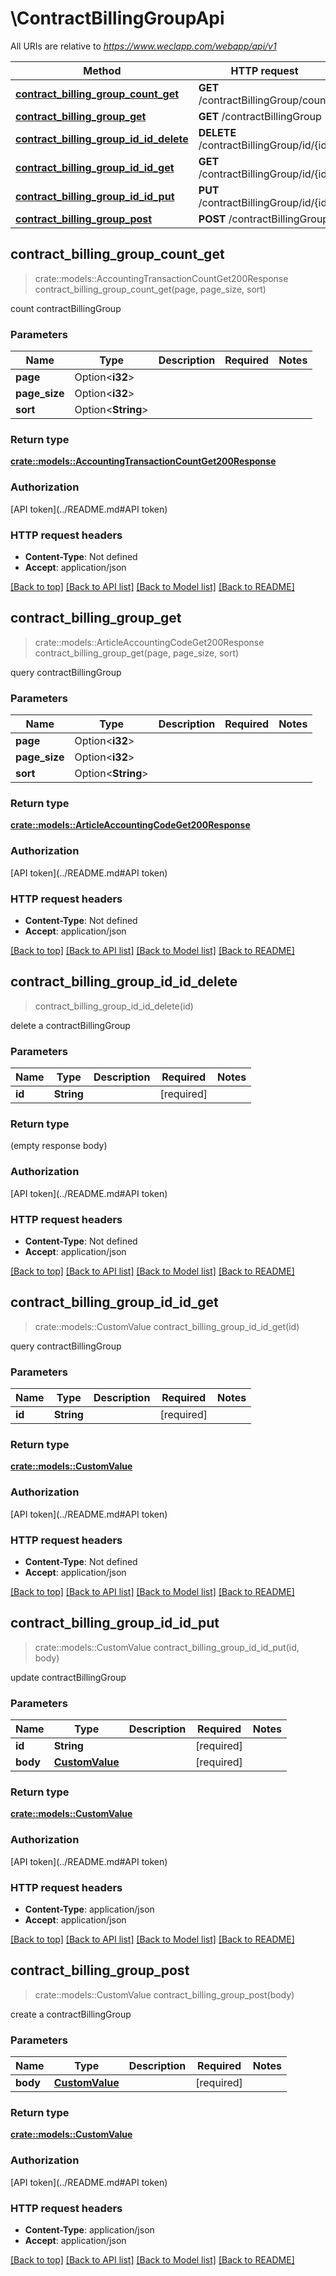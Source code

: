 # \ContractBillingGroupApi

All URIs are relative to *https://www.weclapp.com/webapp/api/v1*

Method | HTTP request | Description
------------- | ------------- | -------------
[**contract_billing_group_count_get**](ContractBillingGroupApi.md#contract_billing_group_count_get) | **GET** /contractBillingGroup/count | 
[**contract_billing_group_get**](ContractBillingGroupApi.md#contract_billing_group_get) | **GET** /contractBillingGroup | 
[**contract_billing_group_id_id_delete**](ContractBillingGroupApi.md#contract_billing_group_id_id_delete) | **DELETE** /contractBillingGroup/id/{id} | 
[**contract_billing_group_id_id_get**](ContractBillingGroupApi.md#contract_billing_group_id_id_get) | **GET** /contractBillingGroup/id/{id} | 
[**contract_billing_group_id_id_put**](ContractBillingGroupApi.md#contract_billing_group_id_id_put) | **PUT** /contractBillingGroup/id/{id} | 
[**contract_billing_group_post**](ContractBillingGroupApi.md#contract_billing_group_post) | **POST** /contractBillingGroup | 



## contract_billing_group_count_get

> crate::models::AccountingTransactionCountGet200Response contract_billing_group_count_get(page, page_size, sort)


count contractBillingGroup

### Parameters


Name | Type | Description  | Required | Notes
------------- | ------------- | ------------- | ------------- | -------------
**page** | Option<**i32**> |  |  |
**page_size** | Option<**i32**> |  |  |
**sort** | Option<**String**> |  |  |

### Return type

[**crate::models::AccountingTransactionCountGet200Response**](_accountingTransaction_count_get_200_response.md)

### Authorization

[API token](../README.md#API token)

### HTTP request headers

- **Content-Type**: Not defined
- **Accept**: application/json

[[Back to top]](#) [[Back to API list]](../README.md#documentation-for-api-endpoints) [[Back to Model list]](../README.md#documentation-for-models) [[Back to README]](../README.md)


## contract_billing_group_get

> crate::models::ArticleAccountingCodeGet200Response contract_billing_group_get(page, page_size, sort)


query contractBillingGroup

### Parameters


Name | Type | Description  | Required | Notes
------------- | ------------- | ------------- | ------------- | -------------
**page** | Option<**i32**> |  |  |
**page_size** | Option<**i32**> |  |  |
**sort** | Option<**String**> |  |  |

### Return type

[**crate::models::ArticleAccountingCodeGet200Response**](_articleAccountingCode_get_200_response.md)

### Authorization

[API token](../README.md#API token)

### HTTP request headers

- **Content-Type**: Not defined
- **Accept**: application/json

[[Back to top]](#) [[Back to API list]](../README.md#documentation-for-api-endpoints) [[Back to Model list]](../README.md#documentation-for-models) [[Back to README]](../README.md)


## contract_billing_group_id_id_delete

> contract_billing_group_id_id_delete(id)


delete a contractBillingGroup

### Parameters


Name | Type | Description  | Required | Notes
------------- | ------------- | ------------- | ------------- | -------------
**id** | **String** |  | [required] |

### Return type

 (empty response body)

### Authorization

[API token](../README.md#API token)

### HTTP request headers

- **Content-Type**: Not defined
- **Accept**: application/json

[[Back to top]](#) [[Back to API list]](../README.md#documentation-for-api-endpoints) [[Back to Model list]](../README.md#documentation-for-models) [[Back to README]](../README.md)


## contract_billing_group_id_id_get

> crate::models::CustomValue contract_billing_group_id_id_get(id)


query contractBillingGroup

### Parameters


Name | Type | Description  | Required | Notes
------------- | ------------- | ------------- | ------------- | -------------
**id** | **String** |  | [required] |

### Return type

[**crate::models::CustomValue**](customValue.md)

### Authorization

[API token](../README.md#API token)

### HTTP request headers

- **Content-Type**: Not defined
- **Accept**: application/json

[[Back to top]](#) [[Back to API list]](../README.md#documentation-for-api-endpoints) [[Back to Model list]](../README.md#documentation-for-models) [[Back to README]](../README.md)


## contract_billing_group_id_id_put

> crate::models::CustomValue contract_billing_group_id_id_put(id, body)


update contractBillingGroup

### Parameters


Name | Type | Description  | Required | Notes
------------- | ------------- | ------------- | ------------- | -------------
**id** | **String** |  | [required] |
**body** | [**CustomValue**](CustomValue.md) |  | [required] |

### Return type

[**crate::models::CustomValue**](customValue.md)

### Authorization

[API token](../README.md#API token)

### HTTP request headers

- **Content-Type**: application/json
- **Accept**: application/json

[[Back to top]](#) [[Back to API list]](../README.md#documentation-for-api-endpoints) [[Back to Model list]](../README.md#documentation-for-models) [[Back to README]](../README.md)


## contract_billing_group_post

> crate::models::CustomValue contract_billing_group_post(body)


create a contractBillingGroup

### Parameters


Name | Type | Description  | Required | Notes
------------- | ------------- | ------------- | ------------- | -------------
**body** | [**CustomValue**](CustomValue.md) |  | [required] |

### Return type

[**crate::models::CustomValue**](customValue.md)

### Authorization

[API token](../README.md#API token)

### HTTP request headers

- **Content-Type**: application/json
- **Accept**: application/json

[[Back to top]](#) [[Back to API list]](../README.md#documentation-for-api-endpoints) [[Back to Model list]](../README.md#documentation-for-models) [[Back to README]](../README.md)

